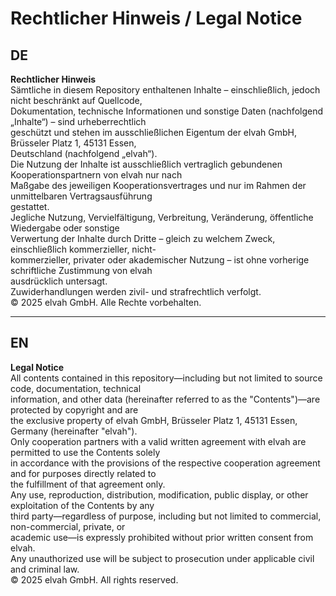 # Rechtlicher Hinweis / Legal Notice

## DE
**Rechtlicher Hinweis**  
Sämtliche in diesem Repository enthaltenen Inhalte – einschließlich, jedoch nicht beschränkt auf Quellcode,  
Dokumentation, technische Informationen und sonstige Daten (nachfolgend „Inhalte“) – sind urheberrechtlich  
geschützt und stehen im ausschließlichen Eigentum der elvah GmbH, Brüsseler Platz 1, 45131 Essen,  
Deutschland (nachfolgend „elvah“).  
Die Nutzung der Inhalte ist ausschließlich vertraglich gebundenen Kooperationspartnern von elvah nur nach  
Maßgabe des jeweiligen Kooperationsvertrages und nur im Rahmen der unmittelbaren Vertragsausführung  
gestattet.  
Jegliche Nutzung, Vervielfältigung, Verbreitung, Veränderung, öffentliche Wiedergabe oder sonstige  
Verwertung der Inhalte durch Dritte – gleich zu welchem Zweck, einschließlich kommerzieller, nicht-  
kommerzieller, privater oder akademischer Nutzung – ist ohne vorherige schriftliche Zustimmung von elvah  
ausdrücklich untersagt.  
Zuwiderhandlungen werden zivil- und strafrechtlich verfolgt.  
© 2025 elvah GmbH. Alle Rechte vorbehalten.

---

## EN
**Legal Notice**  
All contents contained in this repository—including but not limited to source code, documentation, technical  
information, and other data (hereinafter referred to as the "Contents")—are protected by copyright and are  
the exclusive property of elvah GmbH, Brüsseler Platz 1, 45131 Essen, Germany (hereinafter "elvah").  
Only cooperation partners with a valid written agreement with elvah are permitted to use the Contents solely  
in accordance with the provisions of the respective cooperation agreement and for purposes directly related to  
the fulfillment of that agreement only.  
Any use, reproduction, distribution, modification, public display, or other exploitation of the Contents by any  
third party—regardless of purpose, including but not limited to commercial, non-commercial, private, or  
academic use—is expressly prohibited without prior written consent from elvah.  
Any unauthorized use will be subject to prosecution under applicable civil and criminal law.  
© 2025 elvah GmbH. All rights reserved.